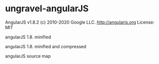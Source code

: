 # ungravel-angularJS

 AngularJS v1.8.2
 (c) 2010-2020 Google LLC. http://angularjs.org
 License: MIT
 
 angularJS 1.8. minified
 
 angularJS 1.8. minified and compressed
 
 angularJS source map
